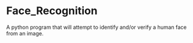 # Face_Recognition
A python program that will attempt to identify and/or verify a human face from an image.

